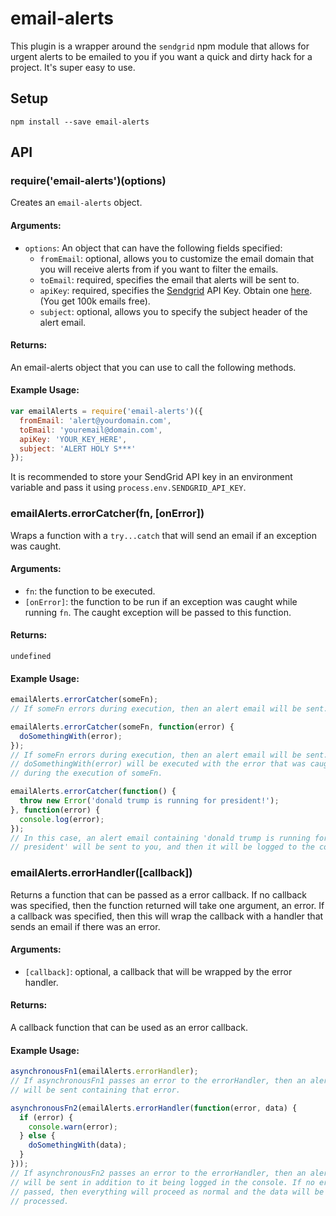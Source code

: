 # email-alerts
This plugin is a wrapper around the `sendgrid` npm module that allows for
urgent alerts to be emailed to you if you want a quick and dirty hack for
a project. It's super easy to use.

## Setup
```
npm install --save email-alerts
```

## API

### require('email-alerts')(options)
Creates an `email-alerts` object.

#### Arguments:
  - `options`: An object that can have the following fields specified:
    - `fromEmail`: optional, allows you to customize the email domain that you
    will receive alerts from if you want to filter the emails.
    - `toEmail`: required, specifies the email that alerts will be sent to.
    - `apiKey`: required, specifies the [Sendgrid](http://sendgrid.com/) API Key. Obtain one [here](http://sendgrid.com/). (You get 100k emails free).
    - `subject`: optional, allows you to specify the subject header of the
    alert email.

#### Returns:
An email-alerts object that you can use to call the following methods.

#### Example Usage:
```javascript
var emailAlerts = require('email-alerts')({
  fromEmail: 'alert@yourdomain.com',
  toEmail: 'youremail@domain.com',
  apiKey: 'YOUR_KEY_HERE',
  subject: 'ALERT HOLY S***'
});
```
It is recommended to store your SendGrid API key in an environment variable
and pass it using `process.env.SENDGRID_API_KEY`.


### emailAlerts.errorCatcher(fn, [onError])
Wraps a function with a `try...catch` that will send an email if an exception
was caught.

#### Arguments:
  - `fn`: the function to be executed.
  - `[onError]`: the function to be run if an exception was caught while
  running `fn`. The caught exception will be passed to this function.

#### Returns:
`undefined`

#### Example Usage:
```javascript
emailAlerts.errorCatcher(someFn);
// If someFn errors during execution, then an alert email will be sent.

emailAlerts.errorCatcher(someFn, function(error) {
  doSomethingWith(error);
});
// If someFn errors during execution, then an alert email will be sent.
// doSomethingWith(error) will be executed with the error that was caught
// during the execution of someFn.

emailAlerts.errorCatcher(function() {
  throw new Error('donald trump is running for president!');
}, function(error) {
  console.log(error);
});
// In this case, an alert email containing 'donald trump is running for
// president' will be sent to you, and then it will be logged to the console.
```


### emailAlerts.errorHandler([callback])
Returns a function that can be passed as a error callback. If no callback was
specified, then the function returned will take one argument, an error. If a
callback was specified, then this will wrap the callback with a handler that
sends an email if there was an error.

#### Arguments:
  - `[callback]`: optional, a callback that will be wrapped by the error
  handler.

#### Returns:
A callback function that can be used as an error callback.

#### Example Usage:
```javascript
asynchronousFn1(emailAlerts.errorHandler);
// If asynchronousFn1 passes an error to the errorHandler, then an alert email
// will be sent containing that error.

asynchronousFn2(emailAlerts.errorHandler(function(error, data) {
  if (error) {
    console.warn(error);
  } else {
    doSomethingWith(data);
  }
}));
// If asynchronousFn2 passes an error to the errorHandler, then an alert email
// will be sent in addition to it being logged in the console. If no error was
// passed, then everything will proceed as normal and the data will be
// processed.
```
